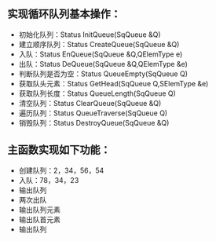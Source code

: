 
## 实现循环队列基本操作：
- 初始化队列：Status InitQueue(SqQueue &Q)
- 建立顺序队列：Status CreateQueue(SqQueue &Q)
- 入队：Status EnQueue(SqQueue &Q,QElemType e)
- 出队：Status	DeQueue(SqQueue &Q,QElemType &e)
- 判断队列是否为空：Status QueueEmpty(SqQueue Q)
- 获取队头元素：Status GetHead(SqQueue Q,SElemType &e)
- 获取队列长度：Status QueueLength(SqQueue Q)
- 清空队列：Status ClearQueue(SqQueue &Q)
- 遍历队列：Status QueueTraverse(SqQueue Q)
- 销毁队列：Status DestroyQueue(SqQueue &Q)

## 主函数实现如下功能：
- 创建队列：2，34，56，54
- 入队：78，34，23
- 输出队列
- 两次出队
- 输出队列元素
- 输出队首元素
- 输出队列
